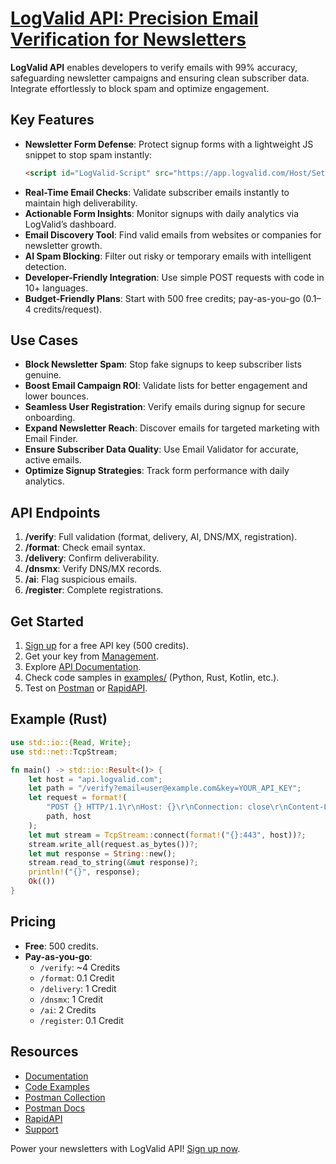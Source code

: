 # [LogValid API: Precision Email Verification for Newsletters](https://logvalid.com/)


**LogValid API** enables developers to verify emails with 99% accuracy, safeguarding newsletter campaigns and ensuring clean subscriber data. Integrate effortlessly to block spam and optimize engagement.

## Key Features
- **Newsletter Form Defense**: Protect signup forms with a lightweight JS snippet to stop spam instantly:
  ```html
  <script id="LogValid-Script" src="https://app.logvalid.com/Host/Setup-LogValid.js?v=1.27" webKey="YOUR_WEB_KEY" formKey="YOUR_PUBLIC_FORM_KEY"></script>
  ```
- **Real-Time Email Checks**: Validate subscriber emails instantly to maintain high deliverability.
- **Actionable Form Insights**: Monitor signups with daily analytics via LogValid’s dashboard.
- **Email Discovery Tool**: Find valid emails from websites or companies for newsletter growth.
- **AI Spam Blocking**: Filter out risky or temporary emails with intelligent detection.
- **Developer-Friendly Integration**: Use simple POST requests with code in 10+ languages.
- **Budget-Friendly Plans**: Start with 500 free credits; pay-as-you-go (0.1–4 credits/request).

## Use Cases
- **Block Newsletter Spam**: Stop fake signups to keep subscriber lists genuine.
- **Boost Email Campaign ROI**: Validate lists for better engagement and lower bounces.
- **Seamless User Registration**: Verify emails during signup for secure onboarding.
- **Expand Newsletter Reach**: Discover emails for targeted marketing with Email Finder.
- **Ensure Subscriber Data Quality**: Use Email Validator for accurate, active emails.
- **Optimize Signup Strategies**: Track form performance with daily analytics.

## API Endpoints
1. **/verify**: Full validation (format, delivery, AI, DNS/MX, registration).
2. **/format**: Check email syntax.
3. **/delivery**: Confirm deliverability.
4. **/dnsmx**: Verify DNS/MX records.
5. **/ai**: Flag suspicious emails.
6. **/register**: Complete registrations.

## Get Started
1. [Sign up](https://logvalid.com) for a free API key (500 credits).
2. Get your key from [Management](https://app.logvalid.com/Management).
3. Explore [API Documentation](docs/api.md).
4. Check code samples in [examples/](examples/) (Python, Rust, Kotlin, etc.).
5. Test on [Postman](https://www.postman.com/hashemdev/logvalid/collection/z1rhdij/logvalid-email-verification-api?action=share&creator=16638588) or [RapidAPI](https://rapidapi.com/hashemdev94-rrzDG4laatO/api/logvalid-next-gen-email-verification).

## Example (Rust)
```rust
use std::io::{Read, Write};
use std::net::TcpStream;

fn main() -> std::io::Result<()> {
    let host = "api.logvalid.com";
    let path = "/verify?email=user@example.com&key=YOUR_API_KEY";
    let request = format!(
        "POST {} HTTP/1.1\r\nHost: {}\r\nConnection: close\r\nContent-Length: 0\r\n\r\n",
        path, host
    );
    let mut stream = TcpStream::connect(format!("{}:443", host))?;
    stream.write_all(request.as_bytes())?;
    let mut response = String::new();
    stream.read_to_string(&mut response)?;
    println!("{}", response);
    Ok(())
}
```

## Pricing
- **Free**: 500 credits.
- **Pay-as-you-go**:
  - `/verify`: ~4 Credits
  - `/format`: 0.1 Credit
  - `/delivery`: 1 Credit
  - `/dnsmx`: 1 Credit
  - `/ai`: 2 Credits
  - `/register`: 0.1 Credit

## Resources
- [Documentation](docs/api.md)
- [Code Examples](examples/)
- [Postman Collection](https://www.postman.com/hashemdev/logvalid/collection/z1rhdij/logvalid-email-verification-api?action=share&creator=16638588)
- [Postman Docs](https://documenter.getpostman.com/view/16638588/2sB2j1hCqE)
- [RapidAPI](https://rapidapi.com/hashemdev94-rrzDG4laatO/api/logvalid-next-gen-email-verification)
- [Support](https://logvalid.com/contact)

Power your newsletters with LogValid API! [Sign up now](https://logvalid.com).

